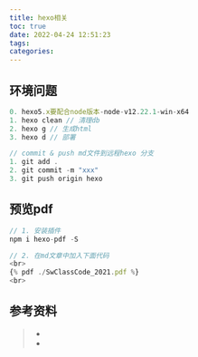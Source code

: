 ```yaml
---
title: hexo相关
toc: true
date: 2022-04-24 12:51:23
tags:
categories:
---
```


## 环境问题

```js
0. hexo5.x要配合node版本-node-v12.22.1-win-x64
1. hexo clean // 清理db
2. hexo g // 生成html
3. hexo d // 部署

// commit & push md文件到远程hexo 分支
1. git add .
2. git commit -m "xxx"
3. git push origin hexo
```

## 预览pdf

```js
// 1. 安装插件
npm i hexo-pdf -S

// 2. 在md文章中加入下面代码
<br>
{% pdf ./SwClassCode_2021.pdf %}
<br>
```

## 参考资料
> - []()
> - []()
